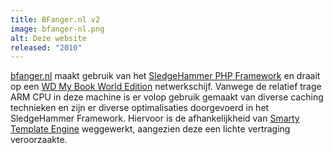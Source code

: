 ```yaml
---
title: BFanger.nl v2
image: bfanger-nl.png
alt: Deze website
released: "2010"
---
```


[bfanger.nl](https://bfanger.nl) maakt gebruik van het [SledgeHammer PHP Framework](https://github.com/sledgehammer/sledgehammer) en draait op een [WD My Book World Edition](https://tweakers.net/pricewatch/234073/wd-my-book-world-edition-1tb/specificaties/) netwerkschijf.
Vanwege de relatief trage ARM CPU in deze machine is er volop gebruik gemaakt van diverse caching technieken en zijn er diverse optimalisaties doorgevoerd in het SledgeHammer Framework.
Hiervoor is de afhankelijkheid van [Smarty Template Engine](https://www.smarty.net/) weggewerkt, aangezien deze een lichte vertraging veroorzaakte.
